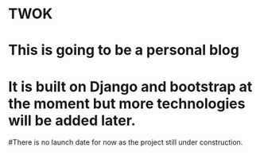 # TWOK
# This is going to be a personal blog
# It is built on Django and bootstrap at the moment but more technologies will be added later.
#There is no launch date for now as the project still under construction. 
